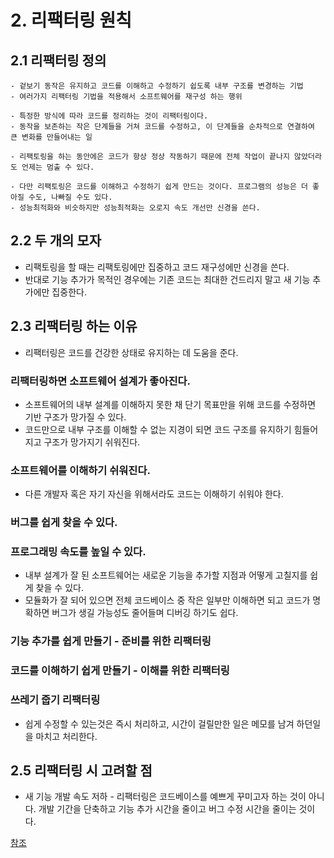 # 2. 리팩터링 원칙

## 2.1 리팩터링 정의
    - 겉보기 동작은 유지하고 코드를 이해하고 수정하기 쉽도록 내부 구조를 변경하는 기법
    - 여러가지 리팩터링 기법을 적용해서 소프트웨어를 재구성 하는 행위

    - 특정한 방식에 따라 코드를 정리하는 것이 리팩터링이다.
    - 동작을 보존하는 작은 단계들을 거쳐 코드를 수정하고, 이 단계들을 순차적으로 연결하여 큰 변화를 만들어내는 일

    - 리팩토링을 하는 동안에은 코드가 항상 정상 작동하기 때문에 전체 작업이 끝나지 않았더라도 언제는 멈출 수 있다.

    - 다만 리팩토링은 코드를 이해하고 수정하기 쉽게 만드는 것이다. 프로그램의 성능은 더 좋아질 수도, 나빠질 수도 있다.
    - 성능최적화와 비슷하지만 성능최적화는 오로지 속도 개선만 신경을 쓴다.


## 2.2 두 개의 모자
- 리팩토링을 할 때는 리팩토링에만 집중하고 코드 재구성에만 신경을 쓴다.
- 반대로 기능 추가가 목적인 경우에는 기존 코드는 최대한 건드리지 말고 새 기능 추가에만 집중한다.


## 2.3 리팩터링 하는 이유
- 리팩터링은 코드를 건강한 상태로 유지하는 데 도움을 준다.

### 리팩터링하면 소프트웨어 설계가 좋아진다.
- 소프트웨어의 내부 설계를 이해하지 못한 채 단기 목표만을 위해 코드를 수정하면 기반 구조가 망가질 수 있다.
- 코드만으로 내부 구조를 이해할 수 없는 지경이 되면 코드 구조를 유지하기 힘들어지고 구조가 망가지기 쉬워진다.

### 소프트웨어를 이해하기 쉬워진다.
- 다른 개발자 혹은 자기 자신을 위해서라도 코드는 이해하기 쉬워야 한다.

### 버그를 쉽게 찾을 수 있다.

### 프로그래밍 속도를 높일 수 있다.
- 내부 설계가 잘 된 소프트웨어는 새로운 기능을 추가할 지점과 어떻게 고칠지를 쉽게 찾을 수 있다.
- 모듈화가 잘 되어 있으면 전체 코드베이스 중 작은 일부만 이해하면 되고 코드가 명확하면 버그가 생길 가능성도 줄어들며 디버깅 하기도 쉽다.


### 기능 추가를 쉽게 만들기 - 준비를 위한 리팩터링
### 코드를 이해하기 쉽게 만들기 - 이해를 위한 리팩터링
### 쓰레기 줍기 리팩터링
- 쉽게 수정할 수 있는것은 즉시 처리하고, 시간이 걸릴만한 일은 메모를 남겨 하던일을 마치고 처리한다.


## 2.5 리팩터링 시 고려할 점
- 새 기능 개발 속도 저하 - 리팩터링은 코드베이스를 예쁘게 꾸미고자 하는 것이 아니다. 개발 기간을 단축하고 기능 추가 시간을 줄이고 버그 수정 시간을 줄이는 것이다.

[참조](https://github.com/irerin07/refactoring/blob/master/readme/2.md)